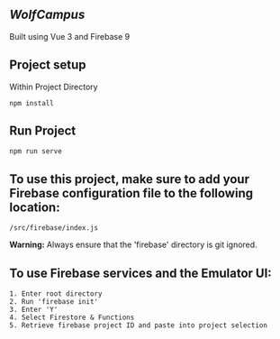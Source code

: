 ## ***WolfCampus***

Built using Vue 3 and Firebase 9

## Project setup
Within Project Directory
```
npm install
```

## Run Project
```
npm run serve
```

## To use this project, make sure to add your Firebase configuration file to the following location: 
```
/src/firebase/index.js
```
**Warning:** Always ensure that the 'firebase' directory is git ignored.

## To use Firebase services and the Emulator UI:
```
1. Enter root directory
2. Run 'firebase init'
3. Enter 'Y'
4. Select Firestore & Functions
5. Retrieve firebase project ID and paste into project selection
